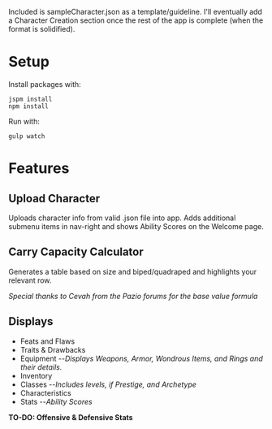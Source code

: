 Included is sampleCharacter.json as a template/guideline. I'll eventually add a Character Creation section once the rest of the app is complete (when the format is solidified).

# Setup
Install packages with:
```shell
jspm install
npm install
```

Run with:
```shell
gulp watch
```

# Features
## Upload Character
Uploads character info from valid .json file into app. Adds additional submenu items in nav-right and shows Ability Scores on the Welcome page.

## Carry Capacity Calculator
Generates a table based on size and biped/quadraped and highlights your relevant row.

*Special thanks to Cevah from the Pazio forums for the base value formula*

## Displays
- Feats and Flaws
- Traits & Drawbacks
- Equipment
--*Displays Weapons, Armor, Wondrous Items, and Rings and their details.*
- Inventory
- Classes
--*Includes levels, if Prestige, and Archetype*
- Characteristics
- Stats
--*Ability Scores*

**TO-DO: Offensive & Defensive Stats**
